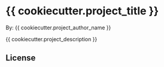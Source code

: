 
# {{ cookiecutter.project_title }}

By: {{ cookiecutter.project_author_name }}

{{ cookiecutter.project_description }}

## License


